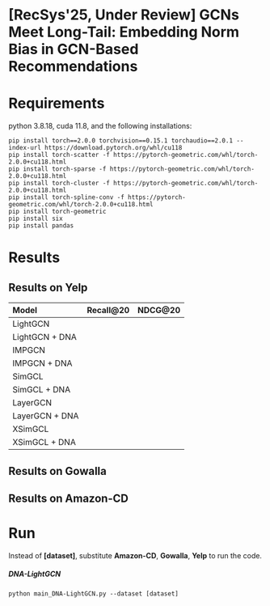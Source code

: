 # [RecSys'25, Under Review] GCNs Meet Long-Tail: Embedding Norm Bias in GCN-Based Recommendations

# Requirements
python 3.8.18, cuda 11.8, and the following installations:
```
pip install torch==2.0.0 torchvision==0.15.1 torchaudio==2.0.1 --index-url https://download.pytorch.org/whl/cu118
pip install torch-scatter -f https://pytorch-geometric.com/whl/torch-2.0.0+cu118.html
pip install torch-sparse -f https://pytorch-geometric.com/whl/torch-2.0.0+cu118.html
pip install torch-cluster -f https://pytorch-geometric.com/whl/torch-2.0.0+cu118.html
pip install torch-spline-conv -f https://pytorch-geometric.com/whl/torch-2.0.0+cu118.html
pip install torch-geometric
pip install six
pip install pandas
```

# Results

## Results on Yelp
| Model                                                     | Recall@20  | NDCG@20    |
|:--------------------------------------------------------- |:----------:|:----------:|
| LightGCN |  |  |
| LightGCN + DNA |  |  |
| IMPGCN |  |  |
| IMPGCN + DNA |  |  |
| SimGCL |  |  |
| SimGCL + DNA |  |  |
| LayerGCN |  |  |
| LayerGCN + DNA |  |  |
| XSimGCL |  |  |
| XSimGCL + DNA |  |  |

## Results on Gowalla


## Results on Amazon-CD



# Run
Instead of **[dataset]**, substitute **Amazon-CD**, **Gowalla**, **Yelp** to run the code.
##### DNA-LightGCN
```
python main_DNA-LightGCN.py --dataset [dataset]
```

